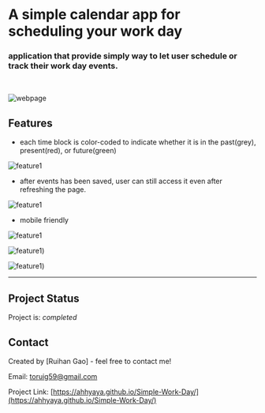 # <Simple Work Day>

# A simple calendar app for scheduling your work day


### application that provide simply way to let user schedule or track their work day events.

<br>

![webpage](./assets/images/1.png)


## Features

- each time block is color-coded to indicate whether it is in the past(grey), present(red), or future(green)

![feature1](./assets/images/2.png)

- after events has been saved, user can still access it even after refreshing the page.

![feature1](./assets/images/persist.png)

- mobile friendly

![feature1](./assets/images/IMG_0153.PNG)

![feature1](./assets/images/IMG_0154.PNG))

![feature1](./assets/images/IMG_0155.PNG))

---
## Project Status
Project is: _completed_ 

## Contact
Created by [Ruihan Gao] - feel free to contact me!

Email: toruig59@gmail.com

Project Link: [https://ahhyaya.github.io/Simple-Work-Day/](https://ahhyaya.github.io/Simple-Work-Day/)

